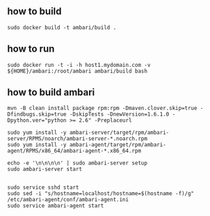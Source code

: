 how to build
--------------------

```
sudo docker build -t ambari/build .
```

how to run
--------------------

```
sudo docker run -t -i -h host1.mydomain.com -v ${HOME}/ambari:/root/ambari ambari/build bash
```

how to build ambari
----------------------------

```
mvn -B clean install package rpm:rpm -Dmaven.clover.skip=true -Dfindbugs.skip=true -DskipTests -DnewVersion=1.6.1.0 -Dpython.ver="python >= 2.6" -Preplaceurl

sudo yum install -y ambari-server/target/rpm/ambari-server/RPMS/noarch/ambari-server-*.noarch.rpm
sudo yum install -y ambari-agent/target/rpm/ambari-agent/RPMS/x86_64/ambari-agent-*.x86_64.rpm

echo -e '\n\n\n\n' | sudo ambari-server setup
sudo ambari-server start


sudo service sshd start
sudo sed -i "s/hostname=localhost/hostname=$(hostname -f)/g" /etc/ambari-agent/conf/ambari-agent.ini
sudo service ambari-agent start
```


